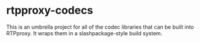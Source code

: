 # rtpproxy-codecs
This is an umbrella project for all of the codec libraries that can be built into RTPproxy.  It wraps them in a slashpackage-style build system.

